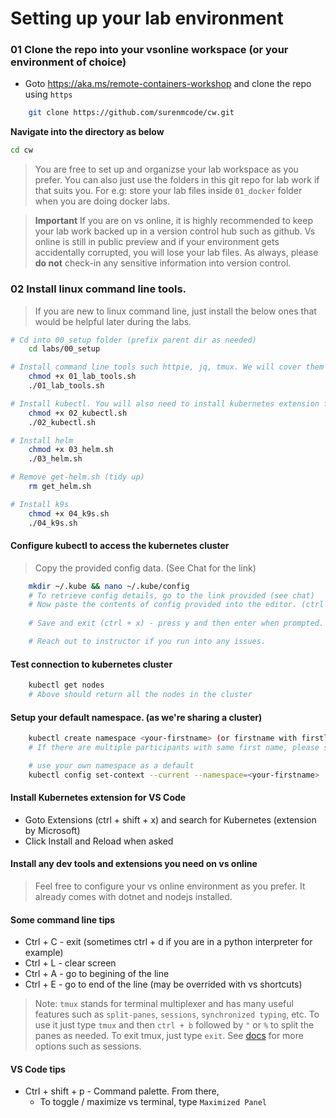 # Setting up your lab environment

### 01 Clone the repo into your vsonline workspace (or your environment of choice)

* Goto https://aka.ms/remote-containers-workshop and clone the repo using `https`

```bash
    git clone https://github.com/surenmcode/cw.git
```

**Navigate into the directory as below**
```bash
cd cw
```

> You are free to set up and organizse your lab workspace as you prefer. You can also just use the folders in this git repo for lab work if that suits you. For e.g: store your lab files inside `01_docker` folder when you are doing docker labs. 

> **Important** If you are on vs online, it is highly recommended to keep your lab work backed up in a version control hub such as github. Vs online is still in public preview and if your environment gets accidentally corrupted, you will lose your lab files. As always, please **do not** check-in any sensitive information into version control.

### 02 Install linux command line tools. 

> If you are new to linux command line, just install the below ones that would be helpful later during the labs.

```bash
# Cd into 00_setup folder (prefix parent dir as needed)
    cd labs/00_setup
```

```bash
# Install command line tools such httpie, jq, tmux. We will cover them later during demos.
    chmod +x 01_lab_tools.sh
    ./01_lab_tools.sh
```

```bash 
# Install kubectl. You will also need to install kubernetes extension for vs code alongside when prompted. (or install later)
    chmod +x 02_kubectl.sh
    ./02_kubectl.sh
```

```bash
# Install helm
    chmod +x 03_helm.sh
    ./03_helm.sh
```

```bash
# Remove get-helm.sh (tidy up)
    rm get_helm.sh
```

```bash
# Install k9s
    chmod +x 04_k9s.sh
    ./04_k9s.sh
```


#### Configure kubectl to access the kubernetes cluster

> Copy the provided config data. (See Chat for the link)

```bash
    mkdir ~/.kube && nano ~/.kube/config
    # To retrieve config details, go to the link provided (see chat)
    # Now paste the contents of config provided into the editor. (ctrl + shift + v)     
    
    # Save and exit (ctrl + x) - press y and then enter when prompted.

    # Reach out to instructor if you run into any issues.    
```

#### Test connection to kubernetes cluster

```bash
    kubectl get nodes
    # Above should return all the nodes in the cluster
```

#### Setup your default namespace. (as we're sharing a cluster)

```bash
    kubectl create namespace <your-firstname> (or firstname with firstletter of your surname)
    # If there are multiple participants with same first name, please suffix with a number or the first letter of your surname.

    # use your own namespace as a default 
    kubectl config set-context --current --namespace=<your-firstname>
```

#### Install Kubernetes extension for VS Code

* Goto Extensions (ctrl + shift + x) and search for Kubernetes (extension by Microsoft)
* Click Install and Reload when asked

#### Install any dev tools and extensions you need on vs online

> Feel free to configure your vs online environment as you prefer. It already comes with dotnet and nodejs installed. 

#### Some command line tips

* Ctrl + C - exit (sometimes ctrl + d if you are in a python interpreter for example)
* Ctrl + L - clear screen
* Ctrl + A - go to begining of the line
* Ctrl + E - go to end of the line (may be overrided with vs shortcuts)

>Note: `tmux` stands for terminal multiplexer and has many useful features such as `split-panes`,  `sessions`, `synchronized typing`,  etc. To use it just type `tmux` and then `ctrl + b` followed by `"` or `%` to split the panes as needed. To exit tmux, just type `exit`. See [docs](https://tmuxcheatsheet.com/) for more options such as sessions. 

#### VS Code tips

* Ctrl + shift + p - Command palette. From there,
    * To toggle / maximize vs terminal, type `Maximized Panel` 
